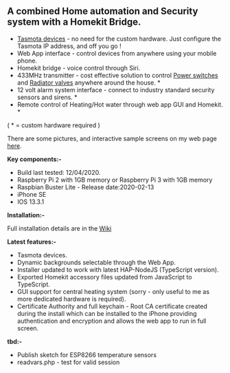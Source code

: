 <h2>A combined Home automation and Security system with a Homekit Bridge.</h2>
<ul>
<li><a href="https://github.com/arendst/Tasmota" target="_blank">Tasmota devices</a> - no need for the custom hardware. Just configure the Tasmota IP address, and off you go !</li>
<li>Web App interface - control devices from anywhere using your mobile phone.</li>
 <li>Homekit bridge - voice control through Siri.</li>
 <li>433MHz transmitter - cost effective solution to control <a href="https://www.avsl.com/brands/mercury/product/mains-power/remote-switches" target="_blank">Power switches</a> and <a href="https://www.uk-automation.co.uk/smartwares-wireless-thermostatic-radiator-valve-including-remote" target="_blank">Radiator valves</a> anywhere around the house. *</li>
 <li>12 volt alarm system interface - connect to industry standard security sensors and sirens. *</li>
 <li>Remote control of Heating/Hot water through web app GUI and Homekit. *</li>
 </ul>
<p>( * = custom hardware required )</p>
<p>There are some pictures, and interactive sample screens on my web page <a href="http://oddwires.co.uk/alarm/software-ver-3/" target="_blank">here</a>.</p>

<b>Key components:-</b>
<ul>
 <li>Build last tested: 12/04/2020.</li>
 <li>Raspberry Pi 2 with 1GB memory or Raspberry Pi 3 with 1GB memory</li>
 <li>Raspbian Buster Lite - Release date:2020-02-13</li>
 <li>iPhone SE</li>
 <li>IOS 13.3.1</li>
</ul>
 
<b>Installation:-</b>

Full installation details are in the <a href="https://github.com/oddwires/alarm-system/wiki/1.2---Installing-the-Alarm-System" target="_blank">Wiki</a>

<b>Latest features:-</b>
<ul>
 <li>Tasmota devices.</li>
 <li>Dynamic backgrounds selectable through the Web App.</li>
 <li>Installer updated to work with latest HAP-NodeJS (TypeScript version).</li>
 <li>Exported Homekit accessory files updated from JavaScript to TypeScript.</li>
 <li>GUI support for central heating system (sorry - only useful to me as more dedicated hardware is required).</li>
 <li>Certificate Authority and full keychain - Root CA certificate created during the install which can be installed to the iPhone providing authentication and encryption and allows the web app to run in full screen.</li>
 </ul>

<b>tbd:-</b>
<ul>
<li>Publish sketch for ESP8266 temperature sensors</li>
<li>readvars.php - test for valid session</li>
</ul>
